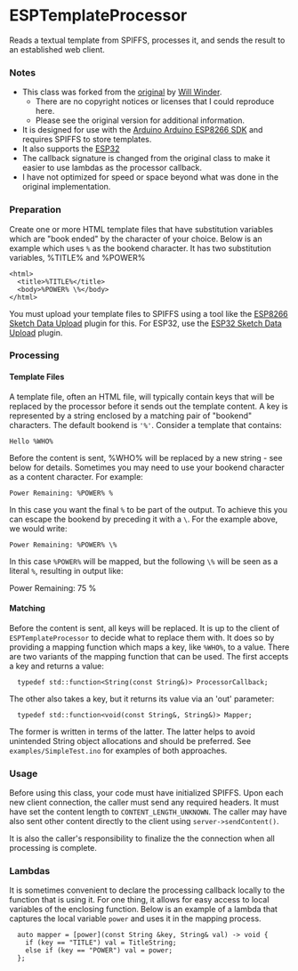 # ESPTemplateProcessor
Reads a textual template from SPIFFS, processes it, and sends the result to an established web client.

### Notes

* This class was forked from the [original](https://github.com/winder/ESPTemplateProcessor) by [Will Winder](https://github.com/winder).
	* There are no copyright notices or licenses that I could reproduce here.
	* Please see the original version for additional information.
* It is designed for use with the [Arduino Arduino ESP8266 SDK](https://github.com/esp8266/) and requires SPIFFS to store templates.
* It also supports the [ESP32](https://github.com/espressif/arduino-esp32)
* The callback signature is changed from the original class to make it easier to use lambdas as the processor callback.
* I have not optimized for speed or space beyond what was done in the original implementation.

### Preparation

Create one or more HTML template files that have substitution variables which are "book ended" by the character of your choice. Below is an example which uses `%` as the bookend character. It has two substitution variables, %TITLE% and %POWER%

	<html>
	  <title>%TITLE%</title>
	  <body>%POWER% \%</body>
	</html>

You must upload your template files to SPIFFS using a tool like the [ESP8266 Sketch Data Upload](https://github.com/esp8266/arduino-esp8266fs-plugin) plugin for this. For ESP32, use the [ESP32 Sketch Data Upload](https://github.com/me-no-dev/arduino-esp32fs-plugin) plugin.

### Processing

#### Template Files

A template file, often an HTML file, will typically contain keys that will be replaced by the processor before it sends out the template content. A key is represented by a string enclosed by a matching pair of "bookend" characters. The default bookend is `'%'`. Consider a template that contains:

`Hello %WHO%`

Before the content is sent, %WHO% will be replaced by a new string - see below for details. Sometimes you may need to use your bookend character as a content character. For example:

`Power Remaining: %POWER% %`

In this case you want the final `%` to be part of the output. To achieve this you can escape the bookend by preceding it with a `\`. For the example above, we would write:

`Power Remaining: %POWER% \%`

In this case `%POWER%` will be mapped, but the following `\%` will be seen as a literal `%`, resulting in output like:

Power Remaining: 75 %


#### Matching

Before the content is sent, all keys will be replaced. It is up to the client of `ESPTemplateProcessor` to decide what to replace them with. It does so by providing a mapping function which maps a key, like `%WHO%`, to a value. There are two variants of the mapping function that can be used. The first accepts a key and returns a value:

`  typedef std::function<String(const String&)> ProcessorCallback;`

The other also takes a key, but it returns its value via an 'out' parameter:

`  typedef std::function<void(const String&, String&)> Mapper;`

The former is written in terms of the latter. The latter helps to avoid unintended String object allocations and should be preferred. See `examples/SimpleTest.ino` for examples of both approaches.

### Usage

Before using this class, your code must have initialized SPIFFS. Upon each new client connection, the caller must send any required headers. It must have set the content length to `CONTENT_LENGTH_UNKNOWN`. The caller may have also sent other content directly to the client using `server->sendContent()`.

It is also the caller's responsibility to finalize the the connection when all processing is complete.


### Lambdas

It is sometimes convenient to declare the processing callback locally to the function that is using it. For one thing, it allows for easy access to local variables of the enclosing function. Below is an example of a lambda that captures the local variable `power` and uses it in the mapping process.

	  auto mapper = [power](const String &key, String& val) -> void {
	    if (key == "TITLE") val = TitleString;
	    else if (key == "POWER") val = power;
	  };
